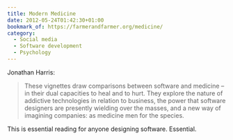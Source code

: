 ```yaml
---
title: Modern Medicine
date: 2012-05-24T01:42:30+01:00
bookmark_of: https://farmerandfarmer.org/medicine/
category:
  - Social media
  - Software development
  - Psychology
---
```

Jonathan Harris:

> These vignettes draw comparisons between software and medicine – in their dual capacities to heal and to hurt. They explore the nature of addictive technologies in relation to business, the power that software designers are presently wielding over the masses, and a new way of imagining companies: as medicine men for the species.

This is essential reading for anyone designing software. Essential.
